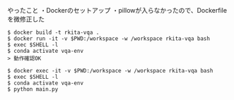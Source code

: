 やったこと
・Dockerのセットアップ
・pillowが入らなかったので、Dockerfileを微修正した

```
$ docker build -t rkita-vqa .
$ docker run -it -v $PWD:/workspace -w /workspace rkita-vqa bash
$ exec $SHELL -l
$ conda activate vqa-env
> 動作確認OK
```

```
$ docker exec -it -v $PWD:/workspace -w /workspace rkita-vqa bash
$ exec $SHELL -l
$ conda activate vqa-env
$ python main.py
```